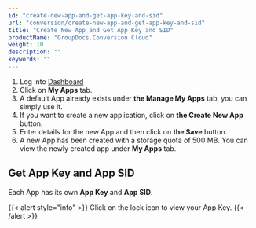 ```yaml
---
id: "create-new-app-and-get-app-key-and-sid"
url: "conversion/create-new-app-and-get-app-key-and-sid"
title: "Create New App and Get App Key and SID"
productName: "GroupDocs.Conversion Cloud"
weight: 10
description: ""
keywords: ""
---
```

1. Log into [Dashboard](https://dashboard.groupdocs.cloud)
1. Click on **My Apps** tab.
1. A default App already exists under **the Manage My Apps** tab, you can simply use it.
1. If you want to create a new application, click on **the Create New App** button.
1. Enter details for the new App and then click on **the Save** button.
1. A new App has been created with a storage quota of 500 MB. You can view the newly created app under **My Apps** tab.

## Get App Key and App SID ##

Each App has its own **App Key** and **App SID**.

{{< alert style="info" >}}
Click on the lock icon to view your App Key.
{{< /alert >}}
